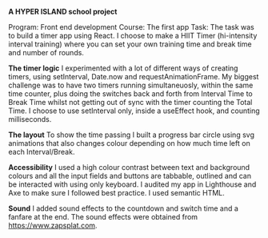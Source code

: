 **A HYPER ISLAND school project**

Program: Front end development
Course: The first app
Task: The task was to build a timer app using React. I choose to make a HIIT Timer (hi-intensity interval training) where you can set your own training time and break time and number of rounds. 

**The timer logic**
I experimented with a lot of different ways of creating timers, using setInterval, Date.now and requestAnimationFrame. My biggest challenge was to have two timers running simultaneuosly, within the same time counter, plus doing the switches back and forth from Interval Time to Break Time whilst not getting out of sync with the timer counting the Total Time. I choose to use setInterval only, inside a useEffect hook, and counting milliseconds.

**The layout**
To show the time passing I built a progress bar circle using svg animations that also changes colour depending on how much time left on each Interval/Break.

**Accessibility**
I used a high colour contrast between text and background colours and all the input fields and buttons are tabbable, outlined and can be interacted with using only keyboard. I audited my app in Lighthouse and Axe to make sure I followed best practice. I used semantic HTML.

**Sound**
I added sound effects to the countdown and switch time and a fanfare at the end. The sound effects were obtained from https://www.zapsplat.com.
